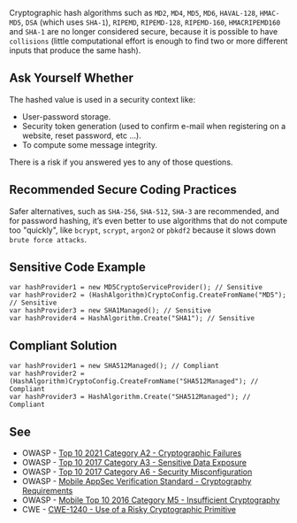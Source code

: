 Cryptographic hash algorithms such as `MD2`, `MD4`, `MD5`, `MD6`, `HAVAL-128`, `HMAC-MD5`, `DSA` (which uses `SHA-1`), `RIPEMD`, `RIPEMD-128`, `RIPEMD-160`, `HMACRIPEMD160` and `SHA-1` are no longer considered secure, because it is possible to have `collisions` (little computational effort is enough to find two or more different inputs that produce the same hash).
 
## Ask Yourself Whether
 
The hashed value is used in a security context like:
 
- User-password storage.
- Security token generation (used to confirm e-mail when registering on a website, reset password, etc …​).
- To compute some message integrity.

There is a risk if you answered yes to any of those questions.
 
## Recommended Secure Coding Practices
 
Safer alternatives, such as `SHA-256`, `SHA-512`, `SHA-3` are recommended, and for password hashing, it’s even better to use algorithms that do not compute too "quickly", like `bcrypt`, `scrypt`, `argon2` or `pbkdf2` because it slows down `brute force attacks`.
 
## Sensitive Code Example

    var hashProvider1 = new MD5CryptoServiceProvider(); // Sensitive
    var hashProvider2 = (HashAlgorithm)CryptoConfig.CreateFromName("MD5"); // Sensitive
    var hashProvider3 = new SHA1Managed(); // Sensitive
    var hashProvider4 = HashAlgorithm.Create("SHA1"); // Sensitive

## Compliant Solution

    var hashProvider1 = new SHA512Managed(); // Compliant
    var hashProvider2 = (HashAlgorithm)CryptoConfig.CreateFromName("SHA512Managed"); // Compliant
    var hashProvider3 = HashAlgorithm.Create("SHA512Managed"); // Compliant

## See

- OWASP - [Top 10 2021 Category A2 - Cryptographic Failures](https://owasp.org/Top10/A02_2021-Cryptographic_Failures/)
- OWASP - [Top 10 2017 Category A3 - Sensitive Data
  Exposure](https://owasp.org/www-project-top-ten/2017/A3_2017-Sensitive_Data_Exposure)
- OWASP - [Top 10 2017 Category A6 - Security
  Misconfiguration](https://owasp.org/www-project-top-ten/2017/A6_2017-Security_Misconfiguration)
- OWASP - [Mobile AppSec
  Verification Standard - Cryptography Requirements](https://mobile-security.gitbook.io/masvs/security-requirements/0x08-v3-cryptography_verification_requirements)
- OWASP - [Mobile Top 10 2016 Category M5 -
  Insufficient Cryptography](https://owasp.org/www-project-mobile-top-10/2016-risks/m5-insufficient-cryptography)
- CWE - [CWE-1240 - Use of a Risky Cryptographic Primitive](https://cwe.mitre.org/data/definitions/1240)